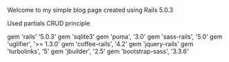 Welcome to my simple blog page created using Rails 5.0.3

Used partials
CRUD principle

gem 'rails'  '5.0.3'
gem 'sqlite3'
gem 'puma',   '3.0'
gem 'sass-rails',   '5.0'
gem 'uglifier', '>= 1.3.0'
gem 'coffee-rails',   '4.2'
gem 'jquery-rails'
gem 'turbolinks',   '5'
gem 'jbuilder',   '2.5'
gem 'bootstrap-sass', '3.3.6'
